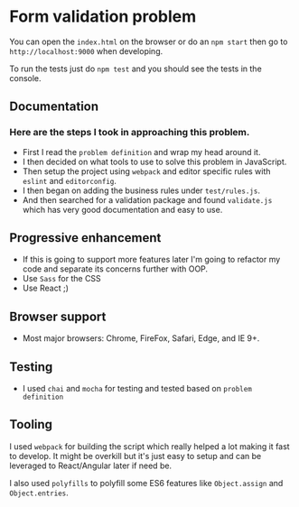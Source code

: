 # Form validation problem
You can open the `index.html` on the browser or do an `npm start` then go to `http://localhost:9000` when developing.

To run the tests just do `npm test` and you should see the tests in the console.

## Documentation

### Here are the steps I took in approaching this problem.
- First I read the `problem definition` and wrap my head around it.
- I then decided on what tools to use to solve this problem in JavaScript.
- Then setup the project using `webpack` and editor specific rules with `eslint` and `editorconfig`.
- I then began on adding the business rules under `test/rules.js`.
- And then searched for a validation package and found `validate.js` which has very good documentation and easy to use.  

## Progressive enhancement
- If this is going to support more features later I'm going to refactor my code and separate its concerns further with OOP.
- Use `Sass` for the CSS
- Use React ;)

## Browser support
- Most major browsers: Chrome, FireFox, Safari, Edge, and IE 9+.

## Testing
- I used `chai` and `mocha` for testing and tested based on `problem definition`

## Tooling
I used `webpack` for building the script which really helped a lot making it fast to develop. It might be overkill but it's just easy to setup and can be leveraged to React/Angular later if need be.

I also used `polyfills` to polyfill some ES6 features like `Object.assign` and `Object.entries`.
